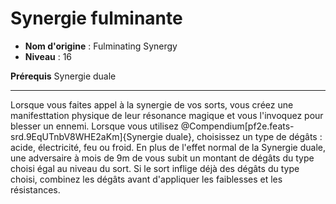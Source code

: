 # Synergie fulminante

 * **Nom d'origine** : Fulminating Synergy
 * **Niveau** : 16


<p><span><strong>Prérequis</strong> Synergie duale<br></span></p>
<hr>
<p>Lorsque vous faites appel à la synergie de vos sorts, vous créez une manifesttation physique de leur résonance magique et vous l'invoquez pour blesser un ennemi. Lorsque vous utilisez @Compendium[pf2e.feats-srd.9EqUTnbV8WHE2aKm]{Synergie duale}, choisissez un type de dégâts : acide, électricité, feu ou froid. En plus de l'effet normal de la Synergie duale, une adversaire à mois de 9m de vous subit un montant de dégâts du type choisi égal au niveau du sort. Si le sort inflige déjà des dégâts du type choisi, combinez les dégâts avant d'appliquer les faiblesses et les résistances.&nbsp;</p>